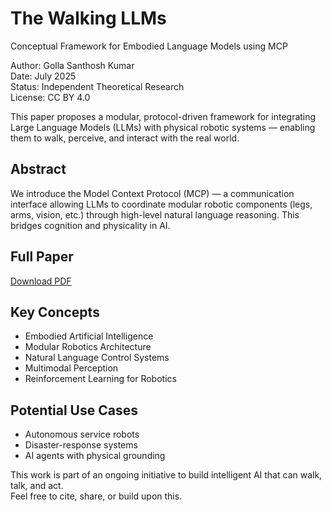 # The Walking LLMs
Conceptual Framework for Embodied Language Models using MCP

Author: Golla Santhosh Kumar  
Date: July 2025  
Status: Independent Theoretical Research  
License: CC BY 4.0

This paper proposes a modular, protocol-driven framework for integrating Large Language Models (LLMs) with physical robotic systems — enabling them to walk, perceive, and interact with the real world.

## Abstract
We introduce the Model Context Protocol (MCP) — a communication interface allowing LLMs to coordinate modular robotic components (legs, arms, vision, etc.) through high-level natural language reasoning. This bridges cognition and physicality in AI.

## Full Paper
[Download PDF](https://raw.githubusercontent.com/YOUR_USERNAME/walking-llms/main/Final_The_Walking_LLMs.pdf)

## Key Concepts
- Embodied Artificial Intelligence  
- Modular Robotics Architecture  
- Natural Language Control Systems  
- Multimodal Perception  
- Reinforcement Learning for Robotics

## Potential Use Cases
- Autonomous service robots  
- Disaster-response systems  
- AI agents with physical grounding

This work is part of an ongoing initiative to build intelligent AI that can walk, talk, and act.  
Feel free to cite, share, or build upon this.
